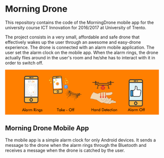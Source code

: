 # Morning Drone

This repository contains the code of the MorningDrone mobile app for the university course ICT Innovation for 2016/2017 at University of Trento.

The project consists in a very small, affordable and safe drone that effectively 
wakes up the user through an awesome and easy-drone experience.
The drone is connected with an alarm mobile application. 
The user set the alarm clock on the mobile app. When the alarm rings, the drone
actually flies around in the user's room and he/she has to interact with it in
order to switch off.

![alt text](https://github.com/RaffaellaTran/morningDrone/blob/master/scheme.png)

## Morning Drone Mobile App

The mobile app is a simple alarm clock for only Android devices.
It sends a message to the drone when the alarm rings through the Bluetooth and receives a message when the drone is catched 
by the user.
